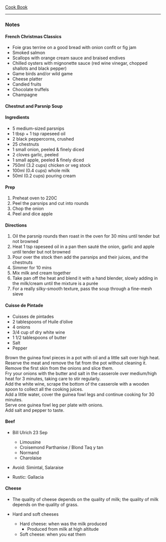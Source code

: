 [Cook Book](https://github.com/vmsmith/CookBook/blob/master/README.md)  

-----  

### Notes  

#### French Christmas Classics  
* Foie gras terrine on a good bread with onion confit or fig jam  
* Smoked salmon  
* Scallops with orange cream sauce and braised endives  
* Chilled oysters with mignonette sauce (red wine vinegar, chopped shallots and black pepper)  
* Game birds and/or wild game  
* Cheese platter  
* Candied fruits  
* Chocolate truffels  
* Champagne  

#### Chestnut and Parsnip Soup  

#### Ingredients  
* 5 medium-sized parsnips
* 1 tbsp + 1 tsp rapeseed oil
* 2 black peppercorns, crushed
* 25 chestnuts
* 1 small onion, peeled & finely diced
* 2 cloves garlic, peeled
* 1 small apple, peeled & finely diced
* 750ml (3.2 cups) chicken or veg stock
* 100ml (0.4 cups) whole milk
* 50ml (0.2 cups) pouring cream  

#### Prep  

1. Preheat oven to 220C
2. Peel the parsnips and cut into rounds  
3. Chop the onion  
4. Peel and dice apple  

#### Directions  

1. Oil the parsnip rounds then roast in the oven for 30 mins until tender but not browned  
2. Heat 1 tsp rapeseed oil in a pan then sauté the onion, garlic and apple until tender but not browned   
3. Pour over the stock then add the parsnips and their juices, and the chestnuts
4. Simmer for 10 mins  
5. Mix milk and cream together  
6. Take pan off the heat and blend it with a hand blender, slowly adding in the milk/cream until the mixture is a purée  
7. For a really silky-smooth texture, pass the soup through a fine-mesh sieve  

#### Cuisse de Pintade   

* Cuisses de pintades  
* 2 tablespoons of Huile d’olive  
* 4 onions  
* 3/4 cup of dry white wine    
* 1 1/2 tablespoons of butter    
* Salt  
* Pepper  


Brown the guinea fowl pieces in a pot with oil and a little salt over high heat.  
Reserve the meat and remove the fat from the pot without cleaning it.  
Remove the first skin from the onions and slice them.  
Fry your onions with the butter and salt in the casserole over medium/high heat for 3 minutes, taking care to stir regularly.  
Add the white wine, scrape the bottom of the casserole with a wooden spoon to collect all the cooking juices.  
Add a little water, cover the guinea fowl legs and continue cooking for 30 minutes.  
Serve one guinea fowl leg per plate with onions.  
Add salt and pepper to taste.  


#### Beef  

* Bill Ulrich 23 Sep  
  * Limousine  
  * Croisemond Parthanise / Blond Taq y tan  
  * Normand  
  * Charolaise  
  
* Avoid: Simintal, Salaraise  

* Rustic: Gallacia   

#### Cheese  

* The quality of cheese depends on the quality of milk; the quality of milk depends on the quality of grass.

* Hard and soft cheeses

  * Hard cheese: when was the milk produced  
    * Produced from milk at high altitude  
  * Soft cheese: when you eat them  

